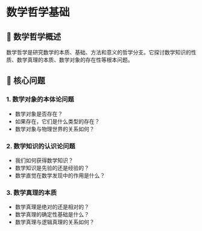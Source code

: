 # 数学哲学基础

## 🧠 数学哲学概述

数学哲学是研究数学的本质、基础、方法和意义的哲学分支。它探讨数学知识的性质、数学真理的本质、数学对象的存在性等根本问题。

## 🎯 核心问题

### 1. 数学对象的本体论问题

- 数学对象是否存在？
- 如果存在，它们是什么类型的存在？
- 数学对象与物理世界的关系如何？

### 2. 数学知识的认识论问题

- 我们如何获得数学知识？
- 数学知识是先验的还是经验的？
- 数学直觉在数学发现中的作用是什么？

### 3. 数学真理的本质

- 数学真理是绝对的还是相对的？
- 数学真理的确定性基础是什么？
- 数学真理与逻辑真理的关系如何？
